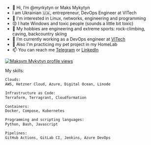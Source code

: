 - 👋 Hi, I’m @myrkytyn or Maks Mykytyn
- I am Ukrainian 🇺🇦, entrepreneur, DevOps Engineer at VITech
- 👀 I'm interested in Linux, networks, engineering and programming
- 😡 I hate Windows and toxic people (sounds a little bit toxic)
- 👀 My hobbies are engineering and extreme sports: rock-climbing, caving, backcountry skiing
- 🌱 I’m currently working as a DevOps engineer at [VITech]()
- 🌱 Also I'm practicing my pet project in my HomeLab
- 📫 You can reach me [Telegram](https://t.me/myrkytyn) or [LinkedIn](https://www.linkedin.com/in/myrkytyn/)
  
[![Maksym Mykytyn profile views](https://u8views.com/api/v1/github/profiles/42769358/views/day-week-month-total-count.svg)](https://u8views.com/github/myrkytyn)

My skills:

```bash
Clouds:
AWS, Hetzner Cloud, Azure, Digital Ocean, Linode

Infrastructure as Code:
Terraform, Terragrant, Cloudformation

Containers:
Docker, Compose, Kubernetes

Programming and scripting languages:
Python, Bash, Javascript

Pipelines:
GitHub Actions, GitLab CI, Jenkins, Azure DevOps
```
